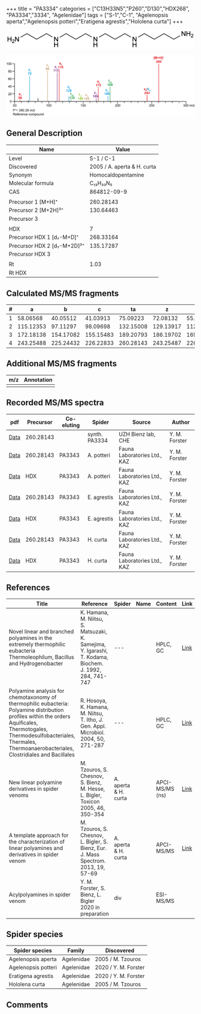 +++
title = "PA3334"
categories = ["C13H33N5","P260","D130","HDX268",
"PA3334","3334",
"Agelenidae"]
tags = ["S-1","C-1",
"Agelenopsis aperta","Agelenopsis potteri","Eratigena agrestis","Hololena curta"]
+++

![](/img/PA3334.png)

![](/img_MSMS/260_PA3334.png?classes=border)

## General Description

| Name                        | Value                       |
|-----------------------------|-----------------------------|
| Level                       | S-1 / C-1                   |
| Discovered                  | 2005 / A. aperta & H. curta |
| Synonym                     | Homocaldopentamine          |
| Molecular formula           | C₁₃H₃₃N₅                    |
| CAS                         | 864812-09-9                 |
|                             |                             |
| Precursor 1 [M+H]⁺          | 260.28143                   |
| Precursor 2 [M+2H]²⁺        | 130.64463                   |
| Precursor 3                 |                             |
|                             |                             |
| HDX                         | 7                           |
| Precursor HDX 1 [d₇-M+D]⁺   | 268.33164                   |
| Precursor HDX 2 [d₇-M+2D]²⁺ | 135.17287                   |
| Precursor HDX 3             |                             |
|                             |                             |
| Rt                          | 1.03                        |
| Rt HDX                      |                             |

## Calculated MS/MS fragments

| # | a         | b         | c         | ta        | z         | y         | tz        |
|---|-----------|-----------|-----------|-----------|-----------|-----------|-----------|
| 1 | 58.06568  | 40.05512  | 41.03913  | 75.09223  | 72.08132  | 55.05477  | 89.10787  |
| 2 | 115.12353 | 97.11297  | 98.09698  | 132.15008 | 129.13917 | 112.11262 | 146.16572 |
| 3 | 172.18138 | 154.17082 | 155.15483 | 189.20793 | 186.19702 | 169.17047 | 203.22357 |
| 4 | 243.25488 | 225.24432 | 226.22833 | 260.28143 | 243.25487 | 226.22832 | 260.28142 |

## Additional MS/MS fragments

| m/z | Annotation |
|-----|------------|
|     |            |

## Recorded MS/MS spectra

| pdf                                              | Precursor | Co-eluting | Spider        | Source                       | Author        |
|--------------------------------------------------|-----------|------------|---------------|------------------------------|---------------|
| [Data](/pdf/260_PA3334_1-03.pdf)                 | 260.28143 |            | synth. PA3334 | UZH Bienz lab, CHE           | Y. M. Forster |
| [Data](/pdf/A-potteri/260_PA3334_PA3343_Ap.pdf) | 260.28143 | PA3343          | A. potteri | Fauna Laboratories Ltd., KAZ | Y. M. Forster |
| [Data](/pdf/A-potteri/260_PA3334_PA3343_Ap_HDX.pdf) | HDX | PA3343          | A. potteri | Fauna Laboratories Ltd., KAZ | Y. M. Forster |
| [Data](/pdf/E-agrestis/260_PA3334_PA3343_Ea.pdf) | 260.28143 | PA3343     | E. agrestis   | Fauna Laboratories Ltd., KAZ | Y. M. Forster |
| [Data](/pdf/E-agrestis/260_PA3334_PA3343_Ea_HDX.pdf) | HDX | PA3343     | E. agrestis   | Fauna Laboratories Ltd., KAZ | Y. M. Forster |
| [Data](/pdf/H-curta/260_PA3334_PA3343_Hc.pdf) | 260.28143 | PA3343           | H. curta | Fauna Laboratories Ltd., KAZ | Y. M. Forster |
| [Data](/pdf/H-curta/260_PA3334_PA3343_Hc_HDX.pdf) | HDX | PA3343           | H. curta | Fauna Laboratories Ltd., KAZ | Y. M. Forster |

## References

| Title                                                                                                                                                                                                                                     | Reference                                                                                               | Spider               | Name | Content         | Link                                                                     |
|-------------------------------------------------------------------------------------------------------------------------------------------------------------------------------------------------------------------------------------------|---------------------------------------------------------------------------------------------------------|----------------------|------|-----------------|--------------------------------------------------------------------------|
| Novel linear and branched polyamines in the extremely thermophilic eubacteria Thermoleophilum, Bacillus and Hydrogenobacter                                                                                                               | K. Hamana, M. Niitsu, S. Matsuzaki, K. Samejima, Y. Igarashi, T. Kodama, Biochem. J. 1992, 284, 741-747 | ---                  |      | HPLC, GC        | [Link](http://www.biochemj.org/content/284/3/741)                        |
| Polyamine analysis for chemotaxonomy of thermophilic eubacteria: Polyamine distribution profiles within the orders Aquificales, Thermotogales, Thermodesulfobacteriales, Thermales, Thermoanaerobacteriales, Clostridiales and Bacillales | R. Hosoya, K. Hamana, M. Niitsu, T. Itho, J. Gen. Appl. Microbiol. 2004, 50, 271-287                    | ---                  |      | HPLC, GC        | [Link](https://www.jstage.jst.go.jp/article/jgam/50/5/50_5_271/_article) |
| New linear polyamine derivatives in spider venoms                                                                                                                                                                                         | M. Tzouros, S. Chesnov, S. Bienz, M. Hesse, L. Bigler, Toxicon 2005, 46, 350-354                        | A. aperta & H. curta |      | APCI-MS/MS (ns) | [Link](https://doi.org/10.1016/j.toxicon.2005.04.018)                    |
| A template approach for the characterization of linear polyamines and derivatives in spider venom                                                                                                                                         | M. Tzouros, S. Chesnov, L. Bigler, S. Bienz, Eur. J. Mass Spectrom. 2013, 19, 57-69                     | A. aperta & H. curta |      | APCI-MS/MS      | [Link](https://doi.org/10.1255/ejms.1213)                                |
| Acylpolyamines in spider venom                                                                                                                                                                                                            | Y. M. Forster, S. Bienz, L. Bigler 2020 in preparation                                                  | div                  |      | ESI-MS/MS       |                                                                          |

## Spider species

| Spider species     | Family     | Discovered           |
|--------------------|------------|----------------------|
| Agelenopsis aperta | Agelenidae | 2005 / M. Tzouros    |
| Agelenopsis potteri | Agelenidae | 2020 / Y. M. Forster |
| Eratigena agrestis | Agelenidae | 2020 / Y. M. Forster |
| Hololena curta     | Agelenidae | 2005 / M. Tzouros    |

## Comments
